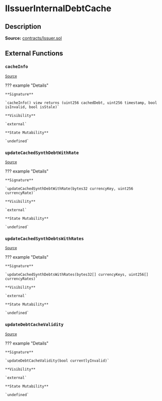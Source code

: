 # IIssuerInternalDebtCache

## Description

**Source:** [contracts/Issuer.sol](https://github.com/Synthetixio/synthetix/tree/v2.44.0-alpha-2/contracts/Issuer.sol)

## External Functions

### `cacheInfo`

<sub>[Source](https://github.com/Synthetixio/synthetix/tree/v2.44.0-alpha-2/contracts/Issuer.sol#L39)</sub>

??? example "Details"

    **Signature**

    `cacheInfo() view returns (uint256 cachedDebt, uint256 timestamp, bool isInvalid, bool isStale)`

    **Visibility**

    `external`

    **State Mutability**

    `undefined`

### `updateCachedSynthDebtWithRate`

<sub>[Source](https://github.com/Synthetixio/synthetix/tree/v2.44.0-alpha-2/contracts/Issuer.sol#L33)</sub>

??? example "Details"

    **Signature**

    `updateCachedSynthDebtWithRate(bytes32 currencyKey, uint256 currencyRate)`

    **Visibility**

    `external`

    **State Mutability**

    `undefined`

### `updateCachedSynthDebtsWithRates`

<sub>[Source](https://github.com/Synthetixio/synthetix/tree/v2.44.0-alpha-2/contracts/Issuer.sol#L35)</sub>

??? example "Details"

    **Signature**

    `updateCachedSynthDebtsWithRates(bytes32[] currencyKeys, uint256[] currencyRates)`

    **Visibility**

    `external`

    **State Mutability**

    `undefined`

### `updateDebtCacheValidity`

<sub>[Source](https://github.com/Synthetixio/synthetix/tree/v2.44.0-alpha-2/contracts/Issuer.sol#L37)</sub>

??? example "Details"

    **Signature**

    `updateDebtCacheValidity(bool currentlyInvalid)`

    **Visibility**

    `external`

    **State Mutability**

    `undefined`

